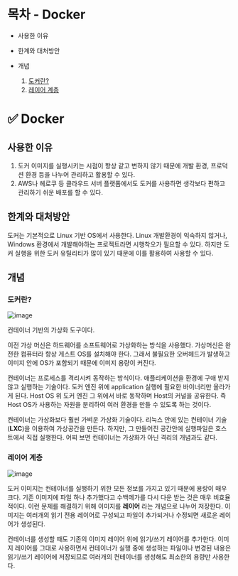 # 목차 - Docker

- 사용한 이유
- 한계와 대처방안
- 개념

  1. [도커란?](#도커란?)
  2. [레이어 계층](#레이어-계층)



# :white_check_mark: Docker

## 사용한 이유

1. 도커 이미지를 실행시키는 시점이 항상 같고 변하지 않기 때문에 개발 환경, 프로덕션 환경 등을 나누어 관리하고 활용할 수 있다.
2. AWS나 헤로쿠 등 클라우드 서버 플랫폼에서도 도커를 사용하면 생각보다 편하고 관리하기 쉬운 배포를 할 수 있다.



## 한계와 대처방안

도커는 기본적으로 Linux 기반 OS에서 사용한다. Linux 개발환경이 익숙하지 않거나, Windows 환경에서 개발해야하는 프로젝트라면 시행착오가 필요할 수 있다. 하지만 도커 실행을 위한 도커 유틸리티가 많이 있기 때문에 이를 활용하여 사용할 수 있다.



## 개념

### 도커란?

![image](https://user-images.githubusercontent.com/38549761/103190929-47582800-4916-11eb-83f1-1f52902fc338.png)

컨테이너 기반의 가상화 도구이다.

이전 가상 머신은 하드웨어를 소프트웨어로 가상화하는 방식을 사용했다. 가상머신은 완전한 컴퓨터라 항상 게스트 OS를 설치해야 한다. 그래서 불필요한 오버헤드가 발생하고 이미지 안에 OS가 포함되기 때문에 이미지 용량이 커진다.

컨테이너는 프로세스를 격리시켜 동작하는 방식이다. 애플리케이션을 환경에 구애 받지 않고 실행하는 기술이다. 도커 엔진 위에 application 실행에 필요한 바이너리만 올라가게 된다. Host OS 위 도커 엔진 그 위에서 바로 동작하며 Host의 커널을 공유한다. 즉 Host OS가 사용하는 자원을 분리하여 여러 환경을 만들 수 있도록 하는 것이다.

컨테이너는 가상화보다 훨씬 가벼운 가상화 기술이다. 리눅스 안에 있는 컨테이너 기술(**LXC**)을 이용하여 가상공간을 만든다. 하지만, 그 만들어진 공간안에 실행파일은 호스트에서 직접 실행한다. 어찌 보면 컨테이너는 가상화가 아닌 격리의 개념과도 같다.



### 레이어 계층

![image](https://user-images.githubusercontent.com/38549761/103191008-8edeb400-4916-11eb-836e-3c1c0d5dd15b.png)

도커 이미지는 컨테이너를 실행하기 위한 모든 정보를 가지고 있기 때문에 용랑이 매우 크다. 기존 이미지에 파일 하나 추가했다고 수백메가를 다시 다운 받는 것은 매우 비효율 적이다. 이런 문제를 해결하기 위해 이미지를 **레이어** 라는 개념으로 나누어 저장한다. 이미지는 여러개의 읽기 전용 레이어로 구성되고 파일이 추가되거나 수정되면 새로운 레이어가 생성된다.

컨테이너를 생성할 때도 기존의 이미지 레이어 위에 읽기/쓰기 레이어를 추가한다. 이미지 레이어를 그대로 사용하면서 컨테이너가 실행 중에 생성하는 파일이나 변경된 내용은 읽기/쓰기 레이어에 저장되므로 여러개의 컨테이너를 생성해도 최소한의 용량만 사용한다.


